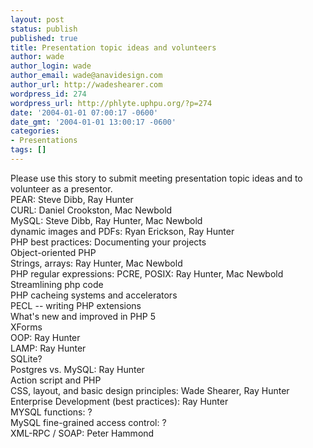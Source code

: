 ```yaml
---
layout: post
status: publish
published: true
title: Presentation topic ideas and volunteers
author: wade
author_login: wade
author_email: wade@anavidesign.com
author_url: http://wadeshearer.com
wordpress_id: 274
wordpress_url: http://phlyte.uphpu.org/?p=274
date: '2004-01-01 07:00:17 -0600'
date_gmt: '2004-01-01 13:00:17 -0600'
categories:
- Presentations
tags: []
---
```

<p>Please use this story to submit meeting presentation topic ideas and to volunteer as a presentor.<br />
PEAR: Steve Dibb, Ray Hunter<br />
CURL: Daniel Crookston, Mac Newbold<br />
MySQL: Steve Dibb, Ray Hunter, Mac Newbold<br />
dynamic images and PDFs: Ryan Erickson, Ray Hunter<br />
PHP best practices: Documenting your projects<br />
Object-oriented PHP<br />
Strings, arrays: Ray Hunter, Mac Newbold<br />
PHP regular expressions: PCRE, POSIX: Ray Hunter, Mac Newbold<br />
Streamlining php code<br />
PHP cacheing systems and accelerators<br />
PECL -- writing PHP extensions<br />
What's new and improved in PHP 5<br />
XForms<br />
OOP: Ray Hunter<br />
LAMP: Ray Hunter<br />
SQLite?<br />
Postgres vs. MySQL: Ray Hunter<br />
Action script and PHP<br />
CSS, layout, and basic design principles: Wade Shearer, Ray Hunter<br />
Enterprise Development (best practices): Ray Hunter<br />
MYSQL functions: ?<br />
MySQL fine-grained access control: ?<br />
XML-RPC / SOAP: Peter Hammond</p>
